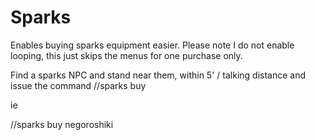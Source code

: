 # Sparks

Enables buying sparks equipment easier. Please note I do not enable looping, this just skips the menus for one purchase only.


Find a sparks NPC and stand near them, within 5' / talking distance and issue the command
//sparks buy <item>

ie

//sparks buy negoroshiki



